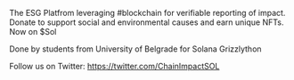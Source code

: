 
The ESG Platfrom leveraging #blockchain for verifiable reporting of impact. Donate to support social and environmental causes and earn unique NFTs. Now on $Sol

Done by students from University of Belgrade for Solana Grizzlython


Follow us on Twitter:
https://twitter.com/ChainImpactSOL
